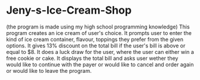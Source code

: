 # Jeny-s-Ice-Cream-Shop 

(the program is made using my high school programming knowledge)
This program creates an ice cream of user's choice.
It prompts user to enter the kind of ice cream container, flavour, toppings they prefer from the given options.
It gives 13% discount on the total bill if the user's bill is above or equal to $8.
It does a luck draw for the user, where the user can either win a free cookie or cake. 
It displays the total bill and asks user wether they would like to continue with the payer or would like to cancel and order again or would like to leave the program.
